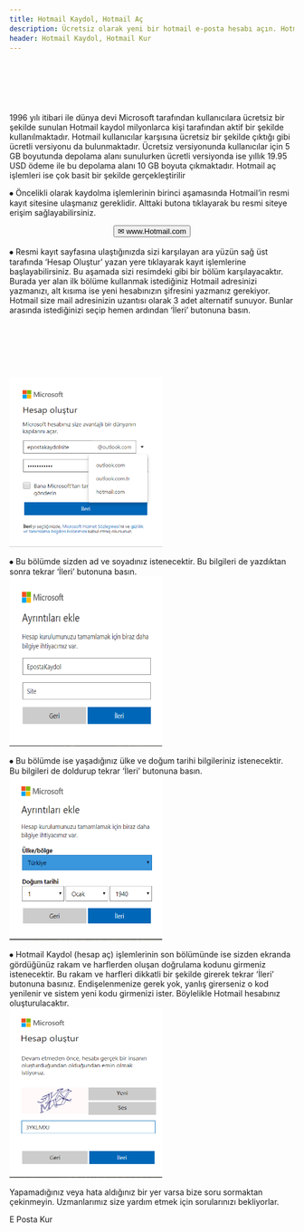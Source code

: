 ```yaml
---
title: Hotmail Kaydol, Hotmail Aç
description: Ücretsiz olarak yeni bir hotmail e-posta hesabı açın. Hotmail kaydol, hotmail kur.
header: Hotmail Kaydol, Hotmail Kur
---
```

<center>
<script async src="//pagead2.googlesyndication.com/pagead/js/adsbygoogle.js"></script>
<!-- 200 90 -->
<ins class="adsbygoogle"
     style="display:inline-block;width:200px;height:90px"
     data-ad-client="ca-pub-7942429830883405"
     data-ad-slot="4977168797"></ins>
<script>
(adsbygoogle = window.adsbygoogle || []).push({});
</script>
<script async src="//pagead2.googlesyndication.com/pagead/js/adsbygoogle.js"></script>
<!-- 200 90 -->
<ins class="adsbygoogle"
     style="display:inline-block;width:200px;height:90px"
     data-ad-client="ca-pub-7942429830883405"
     data-ad-slot="4977168797"></ins>
<script>
(adsbygoogle = window.adsbygoogle || []).push({});
</script>
</center>
1996 yılı itibari ile dünya devi Microsoft tarafından kullanıcılara ücretsiz bir şekilde sunulan Hotmail kaydol milyonlarca kişi tarafından aktif bir şekilde kullanılmaktadır. Hotmail kullanıcılar karşısına ücretsiz bir şekilde çıktığı gibi ücretli versiyonu da bulunmaktadır. Ücretsiz versiyonunda kullanıcılar için 5 GB boyutunda depolama alanı sunulurken ücretli versiyonda ise yıllık 19.95 USD ödeme ile bu depolama alanı 10 GB boyuta çıkmaktadır. Hotmail aç işlemleri ise çok basit bir şekilde gerçekleştirilir

⦁	Öncelikli olarak kaydolma işlemlerinin birinci aşamasında Hotmail’in resmi kayıt sitesine ulaşmanız gereklidir. Alttaki butona tıklayarak bu resmi siteye erişim sağlayabilirsiniz.<br>
<center><a href="https://goo.gl/PUj31j" rel="nofollow" target="_blank"><button class="btn btn-primary2">✉ www.Hotmail.com</button></a></center><br>
⦁	Resmi kayıt sayfasına ulaştığınızda sizi karşılayan ara yüzün sağ üst tarafında ‘Hesap Oluştur’ yazan yere tıklayarak kayıt işlemlerine başlayabilirsiniz.  Bu aşamada sizi resimdeki gibi bir bölüm karşılayacaktır. Burada yer alan ilk bölüme kullanmak istediğiniz Hotmail adresinizi yazmanızı, alt kısıma ise yeni hesabınızın şifresini yazmanız gerekiyor. Hotmail size mail adresinizin uzantısı olarak 3 adet alternatif sunuyor. Bunlar arasında istediğinizi seçip hemen ardından ‘İleri’ butonuna basın.
<center><script async src="//pagead2.googlesyndication.com/pagead/js/adsbygoogle.js"></script>
<!-- 200 90 -->
<ins class="adsbygoogle"
     style="display:inline-block;width:200px;height:90px"
     data-ad-client="ca-pub-7942429830883405"
     data-ad-slot="4977168797"></ins>
<script>
(adsbygoogle = window.adsbygoogle || []).push({});
</script>
</center>
<br><img width="270" height="300" title="hotmail kaydol" src="/img/hotmail1.png">

⦁	Bu bölümde sizden ad ve soyadınız istenecektir. Bu bilgileri de yazdıktan sonra tekrar ‘İleri’ butonuna basın.
<br><img width="270" height="300" title="hotmail kaydol ad soyad ve şifre" src="/img/hotmail2.png">

⦁	Bu bölümde ise yaşadığınız ülke ve doğum tarihi bilgileriniz istenecektir. Bu bilgileri de doldurup tekrar ‘İleri’ butonuna basın.
<br><img width="270" height="290" title="hotmail kaydol ülke ve doğum tarihi" src="/img/hotmail3.png">

⦁	Hotmail Kaydol (hesap aç) işlemlerinin son bölümünde ise sizden ekranda gördüğünüz rakam ve harflerden oluşan doğrulama kodunu girmeniz istenecektir. Bu rakam ve harfleri dikkatli bir şekilde girerek tekrar ‘İleri’ butonuna basınız. Endişelenmenize gerek yok, yanlış girerseniz o kod yenilenir ve sistem yeni kodu girmenizi ister. Böylelikle Hotmail hesabınız oluşturulacaktır.
<br><img width="270" height="300" title="hotmail kaydol doğrulama kodu" src="/img/hotmail4.png">

Yapamadığınız veya hata aldığınız bir yer varsa bize soru sormaktan çekinmeyin. Uzmanlarımız size yardım etmek için sorularınızı bekliyorlar.

<script async src="//pagead2.googlesyndication.com/pagead/js/adsbygoogle.js"></script>
<!-- Esnekw -->
<ins class="adsbygoogle"
     style="display:block"
     data-ad-client="ca-pub-7942429830883405"
     data-ad-slot="6805302882"
     data-ad-format="auto"></ins>
<script>
(adsbygoogle = window.adsbygoogle || []).push({});
</script>

<a name="kaydol">E Posta Kur</a>
